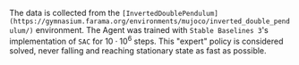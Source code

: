 The data is collected from the `[InvertedDoublePendulum](https://gymnasium.farama.org/environments/mujoco/inverted_double_pendulum/)` environment. The Agent was trained with `Stable Baselines 3`'s implementation of `SAC` for $10 \cdot 10^6$ steps. This "expert" policy is considered solved, never falling and reaching stationary state as fast as possible.